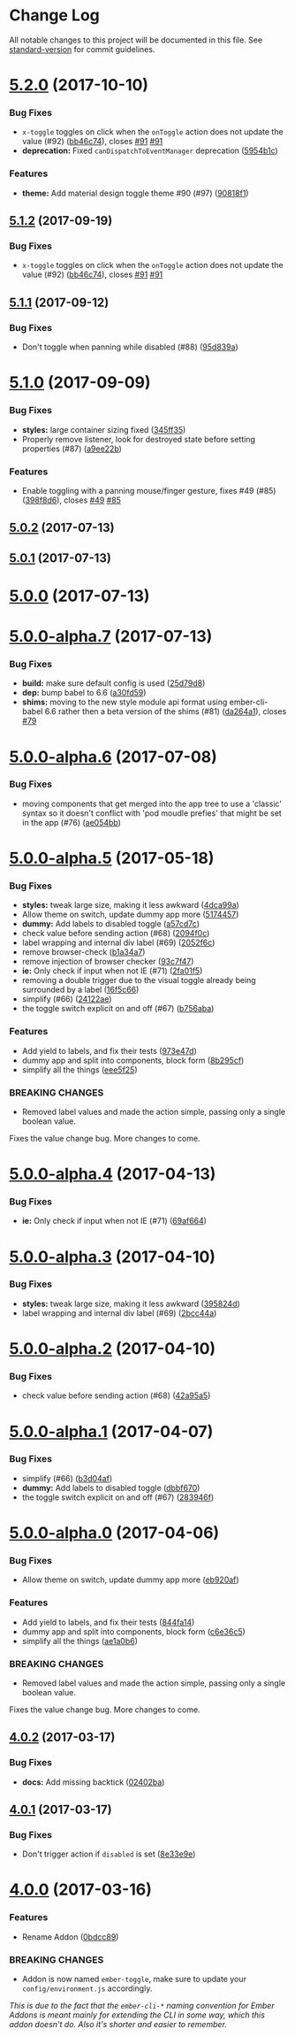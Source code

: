 # Change Log

All notable changes to this project will be documented in this file. See [standard-version](https://github.com/conventional-changelog/standard-version) for commit guidelines.

<a name="5.2.0"></a>
# [5.2.0](https://github.com/knownasilya/ember-toggle/compare/v5.1.1...v5.2.0) (2017-10-10)


### Bug Fixes

* `x-toggle` toggles on click when the `onToggle` action does not update the value (#92) ([bb46c74](https://github.com/knownasilya/ember-toggle/commit/bb46c74)), closes [#91](https://github.com/knownasilya/ember-toggle/issues/91) [#91](https://github.com/knownasilya/ember-toggle/issues/91)
* **deprecation:** Fixed `canDispatchToEventManager` deprecation ([5954b1c](https://github.com/knownasilya/ember-toggle/commit/5954b1c))


### Features

* **theme:** Add material design toggle theme #90 (#97) ([90818f1](https://github.com/knownasilya/ember-toggle/commit/90818f1))



<a name="5.1.2"></a>
## [5.1.2](https://github.com/knownasilya/ember-toggle/compare/v5.1.1...v5.1.2) (2017-09-19)


### Bug Fixes

* `x-toggle` toggles on click when the `onToggle` action does not update the value (#92) ([bb46c74](https://github.com/knownasilya/ember-toggle/commit/bb46c74)), closes [#91](https://github.com/knownasilya/ember-toggle/issues/91) [#91](https://github.com/knownasilya/ember-toggle/issues/91)



<a name="5.1.1"></a>
## [5.1.1](https://github.com/knownasilya/ember-toggle/compare/v5.1.0...v5.1.1) (2017-09-12)


### Bug Fixes

* Don't toggle when panning while disabled (#88) ([95d839a](https://github.com/knownasilya/ember-toggle/commit/95d839a))



<a name="5.1.0"></a>
# [5.1.0](https://github.com/knownasilya/ember-toggle/compare/v5.0.2...v5.1.0) (2017-09-09)


### Bug Fixes

* **styles:** large container sizing fixed ([345ff35](https://github.com/knownasilya/ember-toggle/commit/345ff35))
* Properly remove listener, look for destroyed state before setting properties (#87) ([a9ee22b](https://github.com/knownasilya/ember-toggle/commit/a9ee22b))


### Features

* Enable toggling with a panning mouse/finger gesture, fixes #49 (#85) ([398f8d6](https://github.com/knownasilya/ember-toggle/commit/398f8d6)), closes [#49](https://github.com/knownasilya/ember-toggle/issues/49) [#85](https://github.com/knownasilya/ember-toggle/issues/85)



<a name="5.0.2"></a>
## [5.0.2](https://github.com/knownasilya/ember-toggle/compare/v5.0.1...v5.0.2) (2017-07-13)



<a name="5.0.1"></a>
## [5.0.1](https://github.com/knownasilya/ember-toggle/compare/v5.0.0...v5.0.1) (2017-07-13)



<a name="5.0.0"></a>
# [5.0.0](https://github.com/knownasilya/ember-toggle/compare/v5.0.0-alpha.7...v5.0.0) (2017-07-13)



<a name="5.0.0-alpha.7"></a>
# [5.0.0-alpha.7](https://github.com/knownasilya/ember-toggle/compare/v5.0.0-alpha.6...v5.0.0-alpha.7) (2017-07-13)


### Bug Fixes

* **build:** make sure default config is used ([25d79d8](https://github.com/knownasilya/ember-toggle/commit/25d79d8))
* **dep:** bump babel to 6.6 ([a30fd59](https://github.com/knownasilya/ember-toggle/commit/a30fd59))
* **shims:** moving to the new style module api format using ember-cli-babel 6.6 rather then a beta version of the shims (#81) ([da264a1](https://github.com/knownasilya/ember-toggle/commit/da264a1)), closes [#79](https://github.com/knownasilya/ember-toggle/issues/79)



<a name="5.0.0-alpha.6"></a>
# [5.0.0-alpha.6](https://github.com/knownasilya/ember-toggle/compare/v5.0.0-alpha.5...v5.0.0-alpha.6) (2017-07-08)


### Bug Fixes

* moving components that get merged into the app tree to use a 'classic' syntax so it doesn't conflict with 'pod moudle prefies' that might be set in the app (#76) ([ae054bb](https://github.com/knownasilya/ember-toggle/commit/ae054bb))



<a name="5.0.0-alpha.5"></a>
# [5.0.0-alpha.5](https://github.com/knownasilya/ember-toggle/compare/v4.0.2...v5.0.0-alpha.5) (2017-05-18)


### Bug Fixes

* **styles:** tweak large size, making it less awkward ([4dca99a](https://github.com/knownasilya/ember-toggle/commit/4dca99a))
* Allow theme on switch, update dummy app more ([5174457](https://github.com/knownasilya/ember-toggle/commit/5174457))
* **dummy:** Add labels to disabled toggle ([a57cd7c](https://github.com/knownasilya/ember-toggle/commit/a57cd7c))
* check value before sending action (#68) ([2094f0c](https://github.com/knownasilya/ember-toggle/commit/2094f0c))
* label wrapping and internal div label (#69) ([2052f6c](https://github.com/knownasilya/ember-toggle/commit/2052f6c))
* remove browser-check ([b1a34a7](https://github.com/knownasilya/ember-toggle/commit/b1a34a7))
* remove injection of browser checker ([93c7f47](https://github.com/knownasilya/ember-toggle/commit/93c7f47))
* **ie:** Only check if input when not IE (#71) ([2fa01f5](https://github.com/knownasilya/ember-toggle/commit/2fa01f5))
* removing a double trigger due to the visual toggle already being surrounded by a label ([16f5c66](https://github.com/knownasilya/ember-toggle/commit/16f5c66))
* simplify (#66) ([24122ae](https://github.com/knownasilya/ember-toggle/commit/24122ae))
* the toggle switch explicit on and off (#67) ([b756aba](https://github.com/knownasilya/ember-toggle/commit/b756aba))


### Features

* Add yield to labels, and fix their tests ([973e47d](https://github.com/knownasilya/ember-toggle/commit/973e47d))
* dummy app and split into components, block form ([8b295cf](https://github.com/knownasilya/ember-toggle/commit/8b295cf))
* simplify all the things ([eee5f25](https://github.com/knownasilya/ember-toggle/commit/eee5f25))


### BREAKING CHANGES

* Removed label values and made the action simple, passing only a single boolean value.

Fixes the value change bug. More changes to come.



<a name="5.0.0-alpha.4"></a>
# [5.0.0-alpha.4](https://github.com/knownasilya/ember-toggle/compare/v5.0.0-alpha.3...v5.0.0-alpha.4) (2017-04-13)


### Bug Fixes

* **ie:** Only check if input when not IE (#71) ([69af664](https://github.com/knownasilya/ember-toggle/commit/69af664))



<a name="5.0.0-alpha.3"></a>
# [5.0.0-alpha.3](https://github.com/knownasilya/ember-toggle/compare/v5.0.0-alpha.2...v5.0.0-alpha.3) (2017-04-10)


### Bug Fixes

* **styles:** tweak large size, making it less awkward ([395824d](https://github.com/knownasilya/ember-toggle/commit/395824d))
* label wrapping and internal div label (#69) ([2bcc44a](https://github.com/knownasilya/ember-toggle/commit/2bcc44a))



<a name="5.0.0-alpha.2"></a>
# [5.0.0-alpha.2](https://github.com/knownasilya/ember-toggle/compare/v5.0.0-alpha.1...v5.0.0-alpha.2) (2017-04-10)


### Bug Fixes

* check value before sending action (#68) ([42a95a5](https://github.com/knownasilya/ember-toggle/commit/42a95a5))



<a name="5.0.0-alpha.1"></a>
# [5.0.0-alpha.1](https://github.com/knownasilya/ember-toggle/compare/v5.0.0-alpha.0...v5.0.0-alpha.1) (2017-04-07)


### Bug Fixes

* simplify (#66) ([b3d04af](https://github.com/knownasilya/ember-toggle/commit/b3d04af))
* **dummy:** Add labels to disabled toggle ([dbbf670](https://github.com/knownasilya/ember-toggle/commit/dbbf670))
* the toggle switch explicit on and off (#67) ([283946f](https://github.com/knownasilya/ember-toggle/commit/283946f))



<a name="5.0.0-alpha.0"></a>
# [5.0.0-alpha.0](https://github.com/knownasilya/ember-toggle/compare/v4.0.2...v5.0.0-alpha.0) (2017-04-06)


### Bug Fixes

* Allow theme on switch, update dummy app more ([eb920af](https://github.com/knownasilya/ember-toggle/commit/eb920af))


### Features

* Add yield to labels, and fix their tests ([844fa14](https://github.com/knownasilya/ember-toggle/commit/844fa14))
* dummy app and split into components, block form ([c6e36c5](https://github.com/knownasilya/ember-toggle/commit/c6e36c5))
* simplify all the things ([ae1a0b6](https://github.com/knownasilya/ember-toggle/commit/ae1a0b6))


### BREAKING CHANGES

* Removed label values and made the action simple, passing only a single boolean value.

Fixes the value change bug. More changes to come.



<a name="4.0.2"></a>
## [4.0.2](https://github.com/knownasilya/ember-toggle/compare/v4.0.1...v4.0.2) (2017-03-17)


### Bug Fixes

* **docs:** Add missing backtick ([02402ba](https://github.com/knownasilya/ember-toggle/commit/02402ba))



<a name="4.0.1"></a>
## [4.0.1](https://github.com/knownasilya/ember-toggle/compare/v4.0.0...v4.0.1) (2017-03-17)


### Bug Fixes

* Don't trigger action if `disabled` is set ([8e33e9e](https://github.com/knownasilya/ember-toggle/commit/8e33e9e))



<a name="4.0.0"></a>
# [4.0.0](https://github.com/knownasilya/ember-toggle/compare/v3.0.0...v4.0.0) (2017-03-16)


### Features

* Rename Addon ([0bdcc89](https://github.com/knownasilya/ember-toggle/commit/0bdcc89))


### BREAKING CHANGES

* Addon is now named `ember-toggle`, make sure to update your `config/environment.js` accordingly.

_This is due to the fact that the `ember-cli-*` naming convention for Ember Addons is
meant mainly for extending the CLI in some way, which this addon doesn't do. Also it's shorter and easier to remember._
